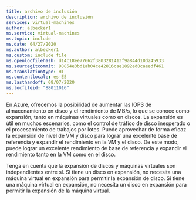 ```yaml
---
title: archivo de inclusión
description: archivo de inclusión
services: virtual-machines
author: albecker1
ms.service: virtual-machines
ms.topic: include
ms.date: 04/27/2020
ms.author: albecker1
ms.custom: include file
ms.openlocfilehash: d14c18ee77662f3803281413f9a844d10d245933
ms.sourcegitcommit: 98854e3bd1ab04ce42816cae1892ed0caeedf461
ms.translationtype: HT
ms.contentlocale: es-ES
ms.lasthandoff: 08/07/2020
ms.locfileid: "88011016"
---
```

En Azure, ofrecemos la posibilidad de aumentar las IOPS de almacenamiento en disco y el rendimiento de MB/s, lo que se conoce como expansión, tanto en máquinas virtuales como en discos. La expansión es útil en muchos escenarios, como el control de tráfico de disco inesperado o el procesamiento de trabajos por lotes. Puede aprovechar de forma eficaz la expansión de nivel de VM y disco para lograr una excelente base de referencia y expandir el rendimiento en la VM y el disco. De este modo, puede lograr un excelente rendimiento de base de referencia y expandir el rendimiento tanto en la VM como en el disco. 

Tenga en cuenta que la expansión de discos y máquinas virtuales son independientes entre sí. Si tiene un disco en expansión, no necesita una máquina virtual en expansión para permitir la expansión de disco. Si tiene una máquina virtual en expansión, no necesita un disco en expansión para permitir la expansión de la máquina virtual. 
